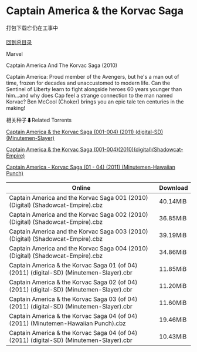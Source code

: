 # Captain America & the Korvac Saga

打包下载📦仍在工事中

[回到总目录](/Catalogs.md)

Marvel

Captain America And The Korvac Saga (2010)

Captain America: Proud member of the Avengers, but he's a man out of time, frozen for decades and unaccustomed to modern life. Can the Sentinel of Liberty learn to fight alongside heroes 60 years younger than him...and why does Cap feel a strange connection to the man named Korvac? Ben McCool (Choker) brings you an epic tale ten centuries in the making!





相关种子⬇Related Torrents

[Captain America & the Korvac Saga (001-004) (2011) (digital-SD) (Minutemen-Slayer)](https://github.com/alicewish/markdown/blob/master/torrent/Captain-America---the-Korvac-Saga--001-004---2011---digital-SD---Minutemen-Slayer.md)

[Captain America & the Korvac Saga (001-004)(2010)(digital)(Shadowcat-Empire)](https://github.com/alicewish/markdown/blob/master/torrent/Captain-America---the-Korvac-Saga--001-004--2010--digital--Shadowcat-Empire.md)

[Captain America - Korvac Saga (01 - 04) (2011) (Minutemen-Hawaiian Punch)](https://github.com/alicewish/markdown/blob/master/torrent/Captain-America---Korvac-Saga--01---04---2011---Minutemen-Hawaiian-Punch.md)

Online | Download
--- | ---
Captain America and the Korvac Saga 001 (2010) (Digital) (Shadowcat-Empire).cbz | 40.14MiB
Captain America and the Korvac Saga 002 (2010) (Digital) (Shadowcat-Empire).cbz | 36.85MiB
Captain America and the Korvac Saga 003 (2010) (Digital) (Shadowcat-Empire).cbz | 39.19MiB
Captain America and the Korvac Saga 004 (2010) (Digital) (Shadowcat-Empire).cbz | 34.86MiB
Captain America & the Korvac Saga 01 (of 04) (2011) (digital-SD) (Minutemen-Slayer).cbr | 11.85MiB
Captain America & the Korvac Saga 02 (of 04) (2011) (digital-SD) (Minutemen-Slayer).cbr | 11.20MiB
Captain America & the Korvac Saga 03 (of 04) (2011) (digital-SD) (Minutemen-Slayer).cbr | 11.60MiB
Captain America & the Korvac Saga 04 (of 04) (2011) (Minutemen-Hawaiian Punch).cbz | 19.46MiB
Captain America & the Korvac Saga 04 (of 04) (2011) (digital-SD) (Minutemen-Slayer).cbr | 10.43MiB